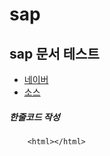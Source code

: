 # sap

## sap 문서 테스트

* [네이버](http://naver.com)
* [소스](https://github.com/midas5050/sap/blob/master/source/sot.txt)

##### 한줄코드 작성
```
	<html></html>
```